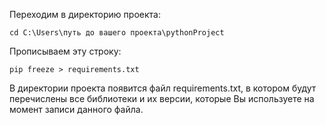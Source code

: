 Переходим в директорию проекта:
```
cd C:\Users\путь до вашего проекта\pythonProject
```

Прописываем эту строку:
```
pip freeze > requirements.txt
```

В директории проекта появится файл requirements.txt, в котором будут перечислены все библиотеки и их версии, которые Вы используете на момент записи данного файла.
